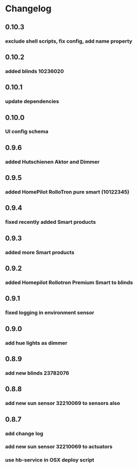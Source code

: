 # Changelog

## 0.10.3
### exclude shell scripts, fix config, add name property

## 0.10.2
### added blinds 10236020

## 0.10.1
### update dependencies

## 0.10.0
### UI config schema
## 0.9.6
### added Hutschienen Aktor and Dimmer

## 0.9.5
### added HomePilot RolloTron pure smart (10122345)

## 0.9.4

### fixed recently added Smart products
## 0.9.3

### added more Smart products
## 0.9.2

### added Homepilot Rollotron Premium Smart to blinds
## 0.9.1

### fixed logging in environment sensor
## 0.9.0

### add hue lights as dimmer
## 0.8.9

### add new blinds 23782076
## 0.8.8
### add new sun sensor 32210069 to sensors also

## 0.8.7

### add change log
### add new sun sensor 32210069 to actuators
### use hb-service in OSX deploy script

